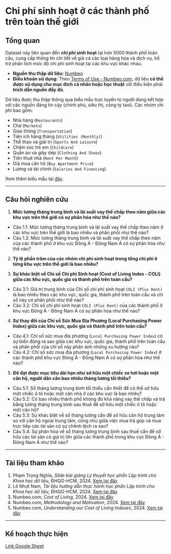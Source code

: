 # Chi phí sinh hoạt ở các thành phố trên toàn thế giới

## Tổng quan
Dataset này liên quan đến **chi phí sinh hoạt** tại hơn 5000 thành phố toàn cầu, cung cấp thông tin chi tiết về giá cả các loại hàng hóa và dịch vụ, hỗ trợ phân tích mức độ chi phí sinh hoạt tại các khu vực khác nhau.

- **Nguồn thu thập dữ liệu:** [Numbeo](https://www.numbeo.com)
- **Điều khoản sử dụng:** Theo [Terms of Use - Numbeo.com](https://www.numbeo.com/common/terms_of_use.jsp), dữ liệu **có thể được sử dụng cho mục đích cá nhân hoặc học thuật** với điều kiện phải **trích dẫn nguồn đầy đủ**.

Dữ liệu được thu thập thông qua biểu mẫu trực tuyến từ người dùng kết hợp với các nguồn đáng tin cậy (chính phủ, siêu thị, công ty taxi). Các nhóm chi phí bao gồm:
- Nhà hàng (`Restaurants`)
- Chợ (`Markets`)
- Giao thông (`Transportation`)
- Tiện ích hàng tháng (`Utilities (Monthly)`)
- Thể thao và giải trí (`Sports And Leisure`)
- Chăm sóc trẻ em (`Childcare`)
- Quần áo và giày dép (`Clothing And Shoes`)
- Tiền thuê nhà (`Rent Per Month`)
- Giá mua căn hộ (`Buy Apartment Price`)
- Lương và tài chính (`Salaries And Financing`)

Xem thêm biểu mẫu tại [đây](https://www.numbeo.com/common/form.jsp?country=Vietnam&city=Ho+Chi+Minh+City¤cy=VND).

---

## Câu hỏi nghiên cứu
1. **Mức lương tháng trung bình và lãi suất vay thế chấp theo năm giữa các khu vực trên thế giới có sự phân hóa như thế nào?**
  - Câu 1.1: Mức lương tháng trung bình và lãi suất vay thế chấp theo năm ở các khu vực trên thế giới là bao nhiêu và phân phối như thế nào?
  - Câu 1.2: Mức lương tháng trung bình và lãi suất vay thế chấp theo năm của các thành phố ở khu vực Đông Á - Đông Nam Á có sự phân hóa như thế nào?
  
2. **Tỷ lệ phần trăm của các nhóm chi phí sinh hoạt trong tổng chi phí ở từng khu vực trên thế giới là bao nhiêu?**
   
3. **Sự khác biệt về Chỉ số Chi phí Sinh hoạt (Cost of Living Index - COLI) giữa các khu vực, quốc gia và thành phố trên toàn cầu?**
  - Câu 3.1: Giá trị trung bình của Chỉ số chi phí sinh hoạt `COLI (Plus Rent)` là bao nhiêu theo các khu vực, quốc gia, thành phố trên toàn cầu và chỉ số này có phân phối như thế nào?
  - Câu 3.2: Chỉ số chi phí sinh hoạt `COLI (Plus Rent)` của các thành phố ở khu vực Đông Á - Đông Nam Á có sự phân hóa như thế nào?
  
4. **Sự thay đổi của Chỉ số Sức Mua Địa Phương (Local Purchasing Power Index) giữa các khu vực, quốc gia và thành phố trên toàn cầu?**
  - Câu 4.1: Chỉ số sức mua địa phương (`Local Purchasing Power Index`) có sự biến động ra sao giữa các khu vực, quốc gia, thành phố trên toàn cầu và phân phối của chỉ số này phản ánh những xu hướng nào?
  - Câu 4.2: Chỉ số sức mua địa phương (`Local Purchasing Power Index`) ở các thành phố khu vực Đông Á - Đông Nam Á có sự phân hóa như thế nào?

 5. **Để đạt được mục tiêu dài hạn như sở hữu một chiếc xe hơi hoặc một căn hộ, người dân cần bao nhiêu tháng lương tối thiểu?**
  - Câu 5.1: Số tháng lương trung bình tối thiểu cần thiết để có thể sở hữu một chiếc ô tô hoặc một căn nhà ở các khu vực là bao nhiêu?
  - Câu 5.2: Có bao nhiêu thành phố không đủ khả năng vay thế chấp và trả bằng lương tháng trung bình sau thuế để sở hữu một chiếc ô tô hoặc một căn hộ?
  - Câu 5.3: Sự khác biệt về số tháng lương cần để sở hữu căn hộ trung tâm so với căn hộ ngoài trung tâm, cũng như giữa việc mua trả góp và mua trực tiếp các tài sản có sự chênh lệch ra sao?
  - Câu 5.4: Sự phân hóa về số tháng lương trung bình sau thuế cần để sở hữu các tài sản có giá trị lớn giữa các thành phố trong khu vực Đông Á - Đông Nam Á như thế nào?

---

## Tài liệu tham khảo
1. Phạm Trọng Nghĩa, *Slide bài giảng Lý thuyết học phần Lập trình cho Khoa học dữ liệu*, ĐHQG-HCM, 2024. [Xem tại đây](https://drive.google.com/drive/folders/1FyzNTCs_xpx-CUVBw_VwXlEt73tf8ywX)  
2. Lê Nhựt Nam, *Tài liệu hướng dẫn thực hành học phần Lập trình cho Khoa học dữ liệu*, ĐHQG-HCM, 2024. [Xem tại đây](https://drive.google.com/drive/folders/1DlulGc0HnsLLTKX_JZwuANiG3uLmSrZ8)  
3. Numbeo.com, *Cost of Living*, 2024. [Xem tại đây](https://www.numbeo.com/cost-of-living/)  
4. Numbeo.com, *Methodology and Motivation*, 2024. [Xem tại đây](https://www.numbeo.com/common/motivation_and_methodology.jsp)  
5. Numbeo.com, *Understanding our Cost of Living Indexes*, 2024. [Xem tại đây](https://www.numbeo.com/cost-of-living/cpi_explained.jsp)  

---

## Kế hoạch thực hiện
[Link Google Sheet](https://docs.google.com/spreadsheets/d/1Coj-E3FZMRZKvXM_GuciuHJBzGtHUytp/edit?gid=72322104#gid=72322104)

